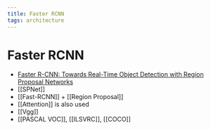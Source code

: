 ```yaml
---
title: Faster RCNN
tags: architecture 
---
```


# Faster RCNN
- [Faster R-CNN: Towards Real-Time Object Detection with Region Proposal Networks](https://arxiv.org/abs/1506.01497)
- [[SPNet]]
- [[Fast-RCNN]] + [[Region Proposal]]
- [[Attention]] is also used
- [[Vgg]]
- [[PASCAL VOC]], [[ILSVRC]],  [[COCO]]






































